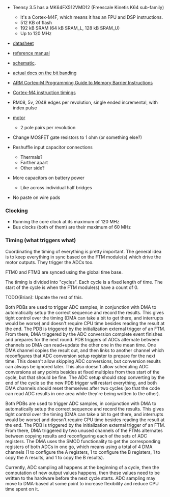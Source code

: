 * Teensy 3.5 has a MK64FX512VMD12 (Freescale Kinetis K64 sub-family)
    * It's a Cortex-M4F, which means it has an FPU and DSP instructions.
    * 512 KB of flash
    * 192 kB SRAM (64 kB SRAM\_L, 128 kB SRAM\_U)
    * Up to 120 MHz
* [datasheet](http://cache.freescale.com/files/microcontrollers/doc/data_sheet/K64P144M120SF5.pdf)
* [reference manual](http://cache.nxp.com/assets/documents/data/en/reference-manuals/K64P144M120SF5RM.pdf)
* [schematic](https://www.pjrc.com/teensy/schematic.html).
* [actual docs on the bit banding](http://infocenter.arm.com/help/index.jsp?topic=/com.arm.doc.ddi0439b/Behcjiic.html)
* [ARM Cortex-M Programming Guide to Memory Barrier Instructions](https://static.docs.arm.com/dai0321/a/DAI0321A_programming_guide_memory_barriers_for_m_profile.pdf)
* [Cortex-M4 instruction timings](http://infocenter.arm.com/help/index.jsp?topic=/com.arm.doc.ddi0439b/CHDDIGAC.html)
* RM08, 5v, 2048 edges per revolution, single ended incremental, with index pulse
* [motor](https://hobbyking.com/en_us/turnigy-aquastar-t20-3t-730kv-1280kv-water-cooled-brushless-motor.html)
    * 2 pole pairs per revolution

* Change MOSFET gate resistors to 1 ohm (or something else?)
* Reshuffle input capacitor connections
    * Thermals?
    * Farther apart
    * Other side?
* More capacitors on battery power
    * Like across individual half bridges
* No paste on wire pads

### Clocking
* Running the core clock at its maximum of 120 MHz
* Bus clocks (both of them) are their maximum of 60 MHz

### Timing (what triggers what)
Coordinating the timing of everything is pretty important. The general idea is
to keep everything in sync based on the FTM module(s) which drive the motor
outputs. They trigger the ADCs too.

FTM0 and FTM3 are synced using the global time base.

The timing is divided into "cycles". Each cycle is a fixed length of time.
The start of the cycle is when the FTM module(s) have a count of 0.

TODO(Brian): Update the rest of this.

Both PDBs are used to trigger ADC samples, in conjunction with DMA to
automatically setup the correct sequence and record the results. This gives
tight control over the timing (DMA can take a bit to get there, and interrupts
would be worse) and doesn't require CPU time besides reading the result at the
end.
The PDB is triggered by the initialization external trigger of an FTM.
From there, DMA triggered by the ADC conversion complete event finishes and
prepares for the next round.
PDB triggers of ADCs alternate between channels so DMA can read+update the other
one in the mean time.
One DMA channel copies the result out, and then links to another channel which
reconfigures that ADC conversion setup register to prepare for the next time.
This doesn't allow skipping ADC conversions, but conversion results can always
be ignored later.
This also doesn't allow scheduling ADC conversions at any points besides at
fixed multiples from thes start of the cycle, but that should be fine.
The ADC setup should stop converting by the end of the cycle so the new PDB
trigger will restart everything, and both DMA channels should reset themselves
after two cycles (so that the code can read ADC results in one area while
they're being written to the other).

Both PDBs are used to trigger ADC samples, in conjunction with DMA to
automatically setup the correct sequence and record the results. This gives
tight control over the timing (DMA can take a bit to get there, and interrupts
would be worse) and doesn't require CPU time besides reading the result at the
end.
The PDB is triggered by the initialization external trigger of an FTM.
From there, DMA triggered by two unused channels of the FTMs alternates between
copying results and reconfiguring each of the sets of ADC registers.
The DMA uses the SMOD functionality to get the corresponding registers of both
ADCs in one go, which means using a total of 4 DMA channels (1 to configure the
A registers, 1 to configure the B registers, 1 to copy the A results, and 1 to
copy the B results).

Currently, ADC sampling all happens at the beginning of a cycle, then the
computation of new output values happens, then these values need to be
written to the hardware before the next cycle starts.
ADC sampling may move to DMA-based at some point to increase flexibility and
reduce CPU time spent on it.
